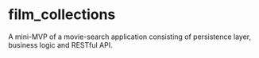 # film_collections
A mini-MVP of a movie-search application consisting of persistence layer, business logic and RESTful API.

